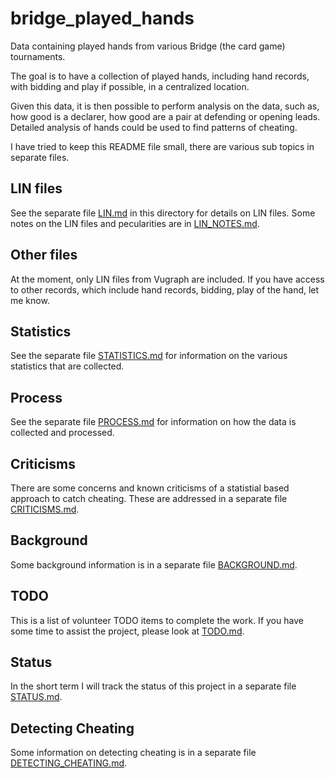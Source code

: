 # bridge_played_hands
Data containing played hands from various Bridge (the card game) tournaments.

The goal is to have a collection of played hands, including hand records, with bidding and play if possible, in a centralized location.

Given this data, it is then possible to perform analysis on the data, such as, how good is a declarer, how good are a pair at defending or opening leads. Detailed analysis of hands could be used to find patterns of cheating.

I have tried to keep this README file small, there are various sub topics in separate files.

## LIN files

See the separate file [LIN.md](LIN.md) in this directory for details on LIN files.
Some notes on the LIN files and pecularities are in [LIN_NOTES.md](LIN_NOTES.md).

## Other files

At the moment, only LIN files from Vugraph are included.
If you have access to other records, which include hand records, bidding, play of the hand, let me know.

## Statistics

See the separate file [STATISTICS.md](STATISTICS.md) for information on the various statistics that are collected.

## Process

See the separate file [PROCESS.md](PROCESS.md) for information on how the data is collected and processed.

## Criticisms

There are some concerns and known criticisms of a statistial based approach to catch cheating.
These are addressed in a separate file [CRITICISMS.md](CRITICISMS.md).

## Background

Some background information is in a separate file [BACKGROUND.md](BACKGROUND.md).

## TODO

This is a list of volunteer TODO items to complete the work.
If you have some time to assist the project, please look at 
[TODO.md](TODO.md).

## Status

In the short term I will track the status of this project in a separate
file [STATUS.md](STATUS.md).

## Detecting Cheating

Some information on detecting cheating is in a separate file [DETECTING_CHEATING.md](DETECTING_CHEATING.md).
